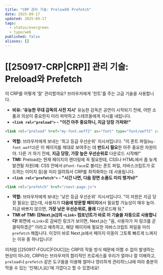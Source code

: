 ```yaml
---
title: "CRP 관리 기술: Preload와 Prefetch"
date: 2025-09-17
updated: 2025-09-17
tags:
  - status/evergreen
  - type/web
published: false
aliases: []
---
```

# [[250917-CRP|CRP]] 관리 기술: Preload와 Prefetch
이 CRP를 어떻게 '잘' 관리할까요? 브라우저에게 '힌트'를 주는 고급 기술을 사용합니다.

- **비유: '유능한 무대 감독의 사전 지시'** 유능한 감독은 공연이 시작되기 전에, 어떤 소품과 의상이 중요한지 미리 파악하고 스태프들에게 지시를 내립니다.
- **`<link rel="preload">` - "이건 아주 중요하니, 지금 당장 가져와!"**
    
```html
<link rel="preload" href="my-font.woff2" as="font" type="font/woff2" crossorigin>
```
    
- **역할:** 브라우저에게 보내는 '최고 등급 우선순위' 지시서입니다. "이 폰트 파일(`my-font.woff2`)은 이 페이지를 제대로 보여주는 데 **반드시 필요**한 아주 중요한 자원이야. 다른 거 하기 전에, **지금 당장, 가장 높은 우선순위로** 다운로드 시작해!"
- **TMI:** Preload는 현재 페이지의 렌더링에 꼭 필요한데, CSS나 HTML에서 좀 늦게 발견될 자원(예: CSS 안에서 `@font-face`로 불리는 폰트 파일, 자바스크립트가 로드하는 이미지 등)을 미리 알려줘서 CRP를 최적화하는 데 사용됩니다.
- **`<link rel="prefetch">` - "시간 나면, 다음 장면 소품도 미리 챙겨놔!"**
    
```html
<link rel="prefetch" href="/next-page.js">
```
    
- **역할:** 브라우저에게 보내는 '낮은 등급 우선순위' 지시서입니다. "이 자원은 지금 당장 필요는 없는데, 사용자가 **다음에 방문할 페이지**에서 필요할 가능성이 매우 높아. 지금 바쁘지 않으면, **가장 낮은 우선순위로, 몰래** 다운로드해 둬."
- **TMI of TMI:** **[[Next.js]]의 `<Link>` 컴포넌트가 바로 이 기술을 자동으로 사용합니다!** 화면에 `<Link>`로 감싸진 링크가 보이면, Next.js는 "음, 사용자가 저 링크를 곧 클릭하겠군" 이라고 예측하고, 해당 페이지에 필요한 자바스크립트 파일을 미리 `prefetch` 해둡니다. 이것이 바로 Next.js에서 페이지 이동이 그토록 빠르게 느껴지는 이유 중 하나입니다!
        
이처럼 [[250917-FOUC|FOUC]]는 CRP의 작동 방식 때문에 어쩔 수 없이 발생하는 현상이 아니라, CRP라는 브라우저의 합리적인 프로세스를 우리가 얼마나 잘 이해하고, `preload`나 `prefetch` 같은 도구들을 이용해 얼마나 영리하게 관리하느냐에 따라 충분히 막을 수 있는 '인재(人災)'에 가깝다고 할 수 있겠네요!
